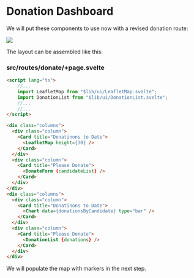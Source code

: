 # Donation Dashboard

We will put these components to use now with a revised donation route:

![](img/28.png)

The layout can be assembled like this:

### src/routes/donate/+page.svelte

~~~html
<script lang="ts">
    //...
    import LeafletMap from "$lib/ui/LeafletMap.svelte";
    import DonationList from "$lib/ui/DonationList.svelte";
    //...
    //...
</script>

<div class="columns">
  <div class="column">
    <Card title="Donatinons to Date">
      <LeafletMap height={30} />
    </Card>
  </div>
  <div class="column">
    <Card title="Please Donate">
      <DonateForm {candidateList} />
    </Card>
  </div>
</div>
<div class="columns">
  <div class="column">
    <Card title="Donatinons to Date">
      <Chart data={donationsByCandidate} type="bar" />
    </Card>
  </div>
  <div class="column">
    <Card title="Please Donate">
      <DonationList {donations} />
    </Card>
  </div>
</div>
~~~

We will populate the map with markers in the next step.

